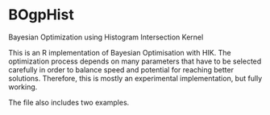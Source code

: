 # BOgpHist

Bayesian Optimization using Histogram Intersection Kernel


This is an R implementation of Bayesian Optimisation with HIK.
The optimization process depends on many parameters that have to be selected carefully in order to balance speed and potential for reaching better solutions.
Therefore, this is mostly an experimental implementation, but fully working.

The file also includes two examples.
